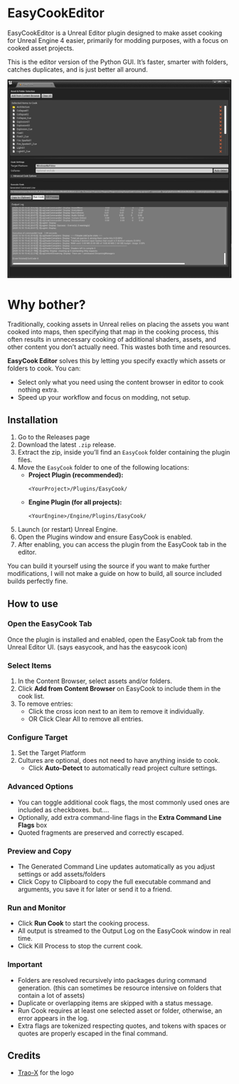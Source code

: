 # EasyCookEditor
EasyCookEditor is a Unreal Editor plugin designed to make asset cooking for Unreal Engine 4 easier, primarily for modding purposes, with a focus on cooked asset projects.

This is the editor version of the Python GUI. It’s faster, smarter with folders, catches duplicates, and is just better all around.

![preview](Resources/preview.png)

# Why bother?
Traditionally, cooking assets in Unreal relies on placing the assets you want cooked into maps, then specifying that map in the cooking process, this often results in unnecessary cooking of additional shaders, assets, and other content you don’t actually need. This wastes both time and resources.

**EasyCook Editor** solves this by letting you specify exactly which assets or folders to cook. You can:
* Select only what you need using the content browser in editor to cook nothing extra.
* Speed up your workflow and focus on modding, not setup.

## Installation
1. Go to the Releases page
2. Download the latest `.zip` release.
3. Extract the zip, inside you’ll find an `EasyCook` folder containing the plugin files.
4. Move the `EasyCook` folder to one of the following locations:
   * **Project Plugin (recommended):**
     ```
     <YourProject>/Plugins/EasyCook/
     ```
   * **Engine Plugin (for all projects):**
     ```
     <YourEngine>/Engine/Plugins/EasyCook/
     ```
5. Launch (or restart) Unreal Engine.
6. Open the Plugins window and ensure EasyCook is enabled.
7. After enabling, you can access the plugin from the EasyCook tab in the editor.

You can build it yourself using the source if you want to make further modifications, I will not make a guide on how to build, all source included builds perfectly fine.

## How to use
### Open the EasyCook Tab
Once the plugin is installed and enabled, open the EasyCook tab from the Unreal Editor UI. (says easycook, and has the easycook icon)

### Select Items
1. In the Content Browser, select assets and/or folders.
2. Click **Add from Content Browser** on EasyCook to include them in the cook list.
3. To remove entries:
   * Click the cross icon next to an item to remove it individually.
   * OR Click Clear All to remove all entries.

### Configure Target
1. Set the Target Platform
2. Cultures are optional, does not need to have anything inside to cook.
   * Click **Auto-Detect** to automatically read project culture settings.

### Advanced Options
* You can toggle additional cook flags, the most commonly used ones are included as checkboxes. but....
* Optionally, add extra command-line flags in the **Extra Command Line Flags** box
* Quoted fragments are preserved and correctly escaped.

### Preview and Copy
* The Generated Command Line updates automatically as you adjust settings or add assets/folders
* Click Copy to Clipboard to copy the full executable command and arguments, you save it for later or send it to a friend.

### Run and Monitor
* Click **Run Cook** to start the cooking process.
* All output is streamed to the Output Log on the EasyCook window in real time.
* Click Kill Process to stop the current cook.

### Important
* Folders are resolved recursively into packages during command generation. (this can sometimes be resource intensive on folders that contain a lot of assets)
* Duplicate or overlapping items are skipped with a status message.
* Run Cook requires at least one selected asset or folder, otherwise, an error appears in the log.
* Extra flags are tokenized respecting quotes, and tokens with spaces or quotes are properly escaped in the final command.

## Credits
- [Trao-X](https://github.com/Trao-X) for the logo 
